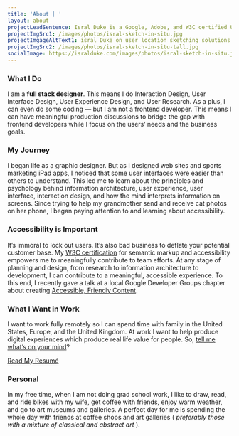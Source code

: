 ```yaml
---
title: 'About | '
layout: about
projectLeadSentence: Isral Duke is a Google, Adobe, and W3C certified UX Designer. He has a decade of experience doing User Experience, User Interface, and Interaction Design in software.
projectImgSrc1: /images/photos/isral-sketch-in-situ.jpg
projectImgageAltText1: isral Duke on user location sketching solutions. Several ink pens surround him. He has his sketchbook in his hands and his laptop, open, on his lap.
projectImgSrc2: /images/photos/isral-sketch-in-situ-tall.jpg
socialImage: https://isralduke.com/images/photos/isral-sketch-in-situ.jpg
---
```


### What I Do

I am a **full stack designer**. This means I do Interaction Design, User Interface Design, User Experience Design, and User Research. As a plus, I can even do some coding — but I am not a frontend developer. This means I can have meaningful production discussions to bridge the gap with frontend developers while I focus on the users’ needs and the business goals.

### My Journey

I began life as a graphic designer. But as I designed web sites and sports marketing iPad apps, I noticed that some user interfaces were easier than others to understand. This led me to learn about the principles and psychology behind information architecture, user experience, user interface, interaction design, and how the mind interprets information on screens. Since trying to help my grandmother send and receive cat photos on her phone, I began paying attention to and learning about accessibility.

### Accessibility is Important

It’s immoral to lock out users. It’s also bad business to deflate your potential customer base. My [W3C certification](https://courses.edx.org/certificates/42dc6997e0c4460f885d0763411dee0c) for semantic markup and accessibility empowers me to meaningfully contribute to team efforts. At any stage of planning and design, from research to information architecture to development, I can contribute to a meaningful, accessible experience. To this end, I recently gave a talk at a local Google Developer Groups chapter about creating [Accessible, Friendly Content](https://youtu.be/xm1gRpfmwkE).

### What I Want in Work

I want to work fully remotely so I can spend time with family in the United States, Europe, and the United Kingdom. At work I want to help produce digital experiences which produce real life value for people. So, [tell me what’s on your mind](#contact)?

<a href="https://www.dropbox.com/s/r493rkl37t0dvfm/isral-duke-resume.pdf?dl=0" class="btn btn-dark" target="_blank">
    Read My Resumé
    <span class="fas fa-angle-double-right" aria-hidden="true"></span>
</a>

### Personal

In my free time, when I am not doing grad school work, I like to draw, read, and ride bikes with my wife, get coffee with friends, enjoy warm weather, and go to art museums and galleries. A perfect day for me is spending the whole day with friends at coffee shops and art galleries ( _preferably those with a mixture of classical and abstract art_ ).
